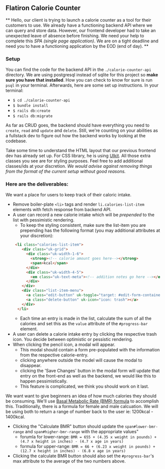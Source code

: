## Flatiron Calorie Counter
** 
Hello, our client is trying to launch a calorie counter as a tool for their customers to use. We already have a functioning backend API where we can query and store data. However, our frontend developer had to take an unexpected leave of absence before finishing. We need your help to complete this *SPA (single page application)*. We are on a tight deadline and need you to have a functioning application by the EOD (end of day). 
**

### Setup
You can find the code for the backend API in the `./calorie-counter-api` directory. We are using postgresql instead of sqlite for this project so **make sure you have that installed**. How you can check to know for sure is run `psql` in your terminal.
Afterwards, here are some set up instructions. In your terminal:

* `$ cd ./calorie-counter-api`
* `$ bundle install`
* `$ rails db:create`
* `$ rails db:migrate`

As far as CRUD goes, the backend should have everything you need to `create`, `read` and `update` and `delete`. Still, we're counting on your abilities as a fullstack dev to figure out how the backend works by looking at the codebase.

Take some time to understand the HTML layout that our previous frontend dev has already set up. For CSS library, he is using [UIkit](https://getuikit.com/). All those extra classes you see are for styling purposes. Feel free to add additional classes/ids at your discretion. *We would advise against removing things from the format of the current setup without good reasons.*

### Here are the deliverables:
We want a place for users to keep track of their caloric intake.
* Remove boiler-plate `<li>` tags and render `li.calories-list-item` elements with fetch response from backend API.
* A user can record a new calorie intake which will be *prepended* to the list with pessimistic rendering.
  * To keep the styling consistent, make sure the list-item you are prepending has the following format (you may additional attributes at your discretion):
  ```html
   <li class="calories-list-item">
      <div class="uk-grid">
        <div class="uk-width-1-6">
          <strong><!-- calorie amount goes here--></strong>
          <span>kcal</span>
        </div>
        <div class="uk-width-4-5">
          <em class="uk-text-meta"><!-- addition notes go here --></em>
        </div>
      </div>
      <div class="list-item-menu">
        <a class="edit-button" uk-toggle="target: #edit-form-container" uk-icon="icon: pencil"></a>
        <a class="delete-button" uk-icon="icon: trash"></a>
      </div>
    </li>
  ```
  * Each time an entry is made in the list, calculate the sum of all the calories and set this as the `value` attribute of the `#progress-bar` element.
* A user can delete a calorie intake entry by clicking the respective trash icon. You decide between optimistic or pessistic rendering.
* When clicking the pencil icon, a modal will appear.
  * This modal should contain a form pre-populated with the information from the respective calorie-entry.
  * clicking anywhere outside the model will cause the modal to disappear.
  * clicking the 'Save Changes' button in the modal form will update that entry on the front-end as well as the backend, we would like this to happen pessimistically.
  * This feature is complicated, we think you should work on it last.

We want want to give beginners an idea of how much calories they should be consuming. We'll use [Basal Metabolic Rate (BMR) formula](https://www.active.com/fitness/calculators/bmr) to accomplish this. Traditionally, there is a formula for female and male calcuation. We will be using both to return a range of number back to the user ie: 1200kcal - 1400kcal.
* Clicking the "Calculate BMR" button should update the `span#lower-bmr-range` and `span#higher-bmr-range` with the appropriate values"
  * forumla for lower-range: `BMR = 655 + (4.35 x weight in pounds) + (4.7 x height in inches) - (4.7 x age in years)`
  * formula for upper-range: `BMR = 66 + (6.23 x weight in pounds) + (12.7 x height in inches) - (6.8 x age in years)`
* Clicking the calculate BMR button should also set the `#progress-bar`'s max attribute to the average of the two numbers above.



